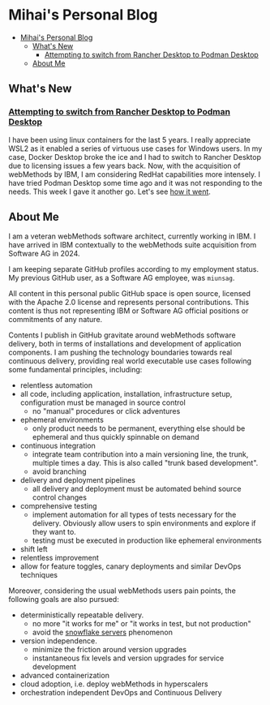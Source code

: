 # Mihai's Personal Blog

- [Mihai's Personal Blog](#mihais-personal-blog)
  - [What's New](#whats-new)
    - [Attempting to switch from Rancher Desktop to Podman Desktop](#attempting-to-switch-from-rancher-desktop-to-podman-desktop)
  - [About Me](#about-me)

## What's New


### [Attempting to switch from Rancher Desktop to Podman Desktop](./articles/2025/03.March/01.Switch2PD.md)

I have been using linux containers for the last 5 years. I really appreciate WSL2 as it enabled a series of virtuous use cases for Windows users.
In my case, Docker Desktop broke the ice and I had to switch to Rancher Desktop due to licensing issues a few years back.
Now, with the acquisition of webMethods by IBM, I am considering RedHat capabilities more intensely.
I have tried Podman Desktop some time ago and it was not responding to the needs. This week I gave it another go. Let's see [how it went](./articles/2025/03.March/01.Switch2PD.md). 

## About Me

I am a veteran webMethods software architect, currently working in IBM. I have arrived in IBM contextually to the webMethods suite acquisition from Software AG in 2024.

I am keeping separate GitHub profiles according to my employment status. My previous GitHub user, as a Software AG employee, was `miunsag`.

All content in this personal public GitHub space is open source, licensed with the Apache 2.0 license and represents personal contributions. This content is thus not representing IBM or Software AG official positions or commitments of any nature.

Contents I publish in GitHub gravitate around webMethods software delivery, both in terms of installations and development of application components. I am pushing the technology boundaries towards real continuous delivery, providing real world executable use cases following some fundamental principles, including:

- relentless automation
- all code, including application, installation, infrastructure setup, configuration must be managed in source control
  - no "manual" procedures or click adventures
- ephemeral environments
  - only product needs to be permanent, everything else should be ephemeral and thus quickly spinnable on demand
- continuous integration
  - integrate team contribution into a main versioning line, the trunk, multiple times a day. This is also called "trunk based development".
  - avoid branching
- delivery and deployment pipelines
  - all delivery and deployment must be automated behind source control changes
- comprehensive testing
  - implement automation for all types of tests necessary for the delivery. Obviously allow users to spin environments and explore if they want to.
  - testing must be executed in production like ephemeral environments
- shift left
- relentless improvement
- allow for feature toggles, canary deployments and similar DevOps techniques

Moreover, considering the usual webMethods users pain points, the following goals are also pursued:

- deterministically repeatable delivery. 
  - no more "it works for me" or "it works in test, but not production"
  - avoid the [snowflake servers](https://martinfowler.com/bliki/SnowflakeServer.html) phenomenon
- version independence.
  - minimize the friction around version upgrades
  - instantaneous fix levels and version upgrades for service development
- advanced containerization
- cloud adoption, i.e. deploy webMethods in hyperscalers
- orchestration independent DevOps and Continuous Delivery
